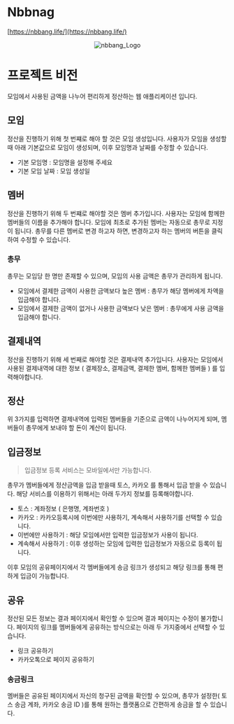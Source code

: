 # Nbbnag

[https://nbbang.life/](https://nbbang.life/)

<p align="center">
  <img src="https://github.com/moonjunyoung/nbbang/assets/110980148/f5abe421-22db-4e43-9583-dbaf3ac58886" alt="nbbang_Logo">
</p>

# 프로젝트 비전

모임에서 사용된 금액을 나누어 편리하게 정산하는 웹 애플리케이션 입니다.

## 모임

정산을 진행하기 위해 첫 번쨰로 해야 할 것은 모임 생성입니다.
사용자가 모임을 생성할 때 아래 기본값으로 모임이 생성되며, 이후 모임명과 날짜를 수정할 수 있습니다.

- 기본 모임명 : 모임명을 설정해 주세요
- 기본 모임 날짜 : 모임 생성일

## 멤버

정산을 진행하기 위해 두 번쨰로 해야할 것은 멤버 추가입니다.
사용자는 모임에 함께한 멤버들의 이름을 추가해야 합니다.
모임에 최초로 추가된 멤버는 자동으로 총무로 지정이 됩니다.
총무를 다른 멤버로 변경 하고자 하면, 변경하고자 하는 멤버의 버튼을 클릭하여 수정할 수 있습니다.

### 총무

총무는 모임당 한 명만 존재할 수 있으며,
모임의 사용 금액은 총무가 관리하게 됩니다.

- 모임에서 결제한 금액이 사용한 금액보다 높은 멤버 : 총무가 해당 멤버에게 차액을 입금해야 합니다.
- 모임에서 결제한 금액이 없거나 사용한 금액보다 낮은 멤버 : 총무에게 사용 금액을 입금해야 합니다.

## 결제내역

정산을 진행하기 위해 세 번째로 해야할 것은 결제내역 추가입니다.
사용자는 모임에서 사용된 결제내역에 대한 정보 ( 결제장소, 결제금액, 결제한 멤버, 함께한 멤버들 ) 를 입력해야합니다.

## 정산

위 3가지를 입력하면 결제내역에 입력된 멤버들을 기준으로 금액이 나누어지게 되며,
멤버들이 총무에게 보내야 할 돈이 계산이 됩니다.

## 입금정보

> 입금정보 등록 서비스는 모바일에서만 가능합니다.

총무가 멤버들에게 정산금액을 입금 받을때 토스, 카카오 를 통해서 입금 받을 수 있습니다.
해당 서비스를 이용하기 위해서는 아래 두가지 정보를 등록해야합니다.

- 토스 : 계좌정보 ( 은행명, 계좌번호 )
- 카카오 : 카카오등록시에 이번에만 사용하기, 계속해서 사용하기를 선택할 수 있습니다.
- 이번에만 사용하기 : 해당 모임에서만 입력한 입금정보가 사용이 됩니다.
- 계속해서 사용하기 : 이후 생성하는 모임에 입력한 입금정보가 자동으로 등록이 됩니다.

이후 모임의 공유페이지에서 각 멤버들에게 송금 링크가 생성되고 해당 링크를 통해 편하게 입금이 가능합니다.

## 공유

정산된 모든 정보는 결과 페이지에서 확인할 수 있으며 결과 페이지는 수정이 불가합니다.
페이지의 링크를 멤버들에게 공유하는 방식으로는 아래 두 가지중에서 선택할 수 있습니다.

- 링크 공유하기
- 카카오톡으로 페이지 공유하기

### 송금링크

멤버들은 공유된 페이지에서 자신의 청구된 금액을 확인할 수 있으며, 총무가 설정한( 토스 송금 계좌, 카카오 송금 ID )를 통해 원하는 플랫폼으로 간편하게 송금을 할 수 있습니다.
